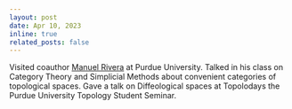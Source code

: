 ```yaml
---
layout: post
date: Apr 10, 2023
inline: true
related_posts: false
---
```


Visited coauthor [Manuel Rivera](https://riveramanuel.com/) at Purdue University. Talked in his class on Category Theory and Simplicial Methods about convenient categories of topological spaces. Gave a talk on Diffeological spaces at Topolodays the Purdue University Topology Student Seminar.